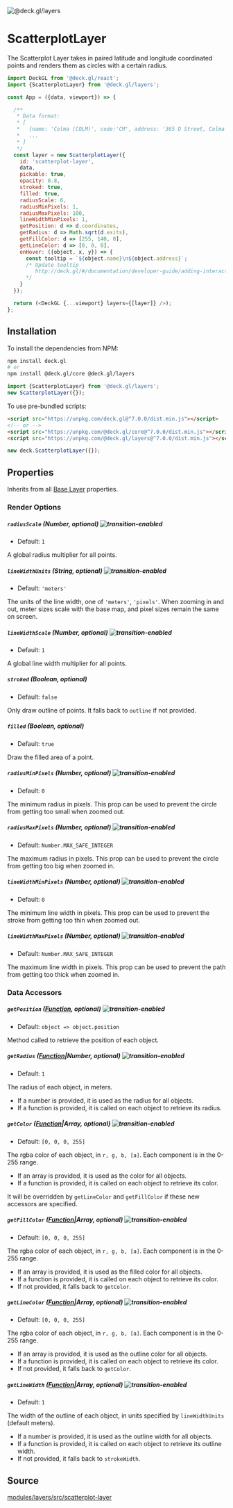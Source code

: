 <!-- INJECT:"ScatterplotLayerDemo" -->

<p class="badges">
  <img src="https://img.shields.io/badge/@deck.gl/layers-lightgrey.svg?style=flat-square" alt="@deck.gl/layers" />
</p>

# ScatterplotLayer

The Scatterplot Layer takes in paired latitude and longitude coordinated
points and renders them as circles with a certain radius.

```js
import DeckGL from '@deck.gl/react';
import {ScatterplotLayer} from '@deck.gl/layers';

const App = ({data, viewport}) => {

  /**
   * Data format:
   * [
   *   {name: 'Colma (COLM)', code:'CM', address: '365 D Street, Colma CA 94014', exits: 4214, coordinates: [-122.466233, 37.684638]},
   *   ...
   * ]
   */
  const layer = new ScatterplotLayer({
    id: 'scatterplot-layer',
    data,
    pickable: true,
    opacity: 0.8,
    stroked: true,
    filled: true,
    radiusScale: 6,
    radiusMinPixels: 1,
    radiusMaxPixels: 100,
    lineWidthMinPixels: 1,
    getPosition: d => d.coordinates,
    getRadius: d => Math.sqrt(d.exits),
    getFillColor: d => [255, 140, 0],
    getLineColor: d => [0, 0, 0],
    onHover: ({object, x, y}) => {
      const tooltip = `${object.name}\n${object.address}`;
      /* Update tooltip
         http://deck.gl/#/documentation/developer-guide/adding-interactivity?section=example-display-a-tooltip-for-hovered-object
      */
    }
  });

  return (<DeckGL {...viewport} layers={[layer]} />);
};
```

## Installation

To install the dependencies from NPM:

```bash
npm install deck.gl
# or
npm install @deck.gl/core @deck.gl/layers
```

```js
import {ScatterplotLayer} from '@deck.gl/layers';
new ScatterplotLayer({});
```

To use pre-bundled scripts:

```html
<script src="https://unpkg.com/deck.gl@^7.0.0/dist.min.js"></script>
<!-- or -->
<script src="https://unpkg.com/@deck.gl/core@^7.0.0/dist.min.js"></script>
<script src="https://unpkg.com/@deck.gl/layers@^7.0.0/dist.min.js"></script>
```

```js
new deck.ScatterplotLayer({});
```

## Properties

Inherits from all [Base Layer](/docs/api-reference/layer.md) properties.

### Render Options

##### `radiusScale` (Number, optional) ![transition-enabled](https://img.shields.io/badge/transition-enabled-green.svg?style=flat-square")

* Default: `1`

A global radius multiplier for all points.

##### `lineWidthUnits` (String, optional) ![transition-enabled](https://img.shields.io/badge/transition-enabled-green.svg?style=flat-square")

* Default: `'meters'`

The units of the line width, one of `'meters'`, `'pixels'`. When zooming in and out, meter sizes scale with the base map, and pixel sizes remain the same on screen.

##### `lineWidthScale` (Number, optional) ![transition-enabled](https://img.shields.io/badge/transition-enabled-green.svg?style=flat-square")

* Default: `1`

A global line width multiplier for all points.

##### `stroked` (Boolean, optional)

* Default: `false`

Only draw outline of points. It falls back to `outline` if not provided.

##### `filled` (Boolean, optional)

* Default: `true`

Draw the filled area of a point.

##### `radiusMinPixels` (Number, optional) ![transition-enabled](https://img.shields.io/badge/transition-enabled-green.svg?style=flat-square")

* Default: `0`

The minimum radius in pixels. This prop can be used to prevent the circle from getting too small when zoomed out.

##### `radiusMaxPixels` (Number, optional) ![transition-enabled](https://img.shields.io/badge/transition-enabled-green.svg?style=flat-square")

* Default: `Number.MAX_SAFE_INTEGER`

The maximum radius in pixels. This prop can be used to prevent the circle from getting too big when zoomed in.

##### `lineWidthMinPixels` (Number, optional) ![transition-enabled](https://img.shields.io/badge/transition-enabled-green.svg?style=flat-square")

* Default: `0`

The minimum line width in pixels. This prop can be used to prevent the stroke from getting too thin when zoomed out.

##### `lineWidthMaxPixels` (Number, optional) ![transition-enabled](https://img.shields.io/badge/transition-enabled-green.svg?style=flat-square")

* Default: `Number.MAX_SAFE_INTEGER`

The maximum line width in pixels. This prop can be used to prevent the path from getting too thick when zoomed in.


### Data Accessors

##### `getPosition` ([Function](/docs/developer-guide/using-layers.md#accessors), optional) ![transition-enabled](https://img.shields.io/badge/transition-enabled-green.svg?style=flat-square")

* Default: `object => object.position`

Method called to retrieve the position of each object.

##### `getRadius` ([Function](/docs/developer-guide/using-layers.md#accessors)|Number, optional) ![transition-enabled](https://img.shields.io/badge/transition-enabled-green.svg?style=flat-square")

* Default: `1`

The radius of each object, in meters.

* If a number is provided, it is used as the radius for all objects.
* If a function is provided, it is called on each object to retrieve its radius.

##### `getColor` ([Function](/docs/developer-guide/using-layers.md#accessors)|Array, optional) ![transition-enabled](https://img.shields.io/badge/transition-enabled-green.svg?style=flat-square")

* Default: `[0, 0, 0, 255]`

The rgba color of each object, in `r, g, b, [a]`. Each component is in the 0-255 range.

* If an array is provided, it is used as the color for all objects.
* If a function is provided, it is called on each object to retrieve its color.

It will be overridden by `getLineColor` and `getFillColor` if these new accessors are specified.

##### `getFillColor` ([Function](/docs/developer-guide/using-layers.md#accessors)|Array, optional) ![transition-enabled](https://img.shields.io/badge/transition-enabled-green.svg?style=flat-square")

* Default: `[0, 0, 0, 255]`

The rgba color of each object, in `r, g, b, [a]`. Each component is in the 0-255 range.

* If an array is provided, it is used as the filled color for all objects.
* If a function is provided, it is called on each object to retrieve its color.
* If not provided, it falls back to `getColor`.

##### `getLineColor` ([Function](/docs/developer-guide/using-layers.md#accessors)|Array, optional) ![transition-enabled](https://img.shields.io/badge/transition-enabled-green.svg?style=flat-square")

* Default: `[0, 0, 0, 255]`

The rgba color of each object, in `r, g, b, [a]`. Each component is in the 0-255 range.

* If an array is provided, it is used as the outline color for all objects.
* If a function is provided, it is called on each object to retrieve its color.
* If not provided, it falls back to `getColor`.

##### `getLineWidth` ([Function](/docs/developer-guide/using-layers.md#accessors)|Array, optional) ![transition-enabled](https://img.shields.io/badge/transition-enabled-green.svg?style=flat-square")

* Default: `1`

The width of the outline of each object, in units specified by `lineWidthUnits` (default meters).

* If a number is provided, it is used as the outline width for all objects.
* If a function is provided, it is called on each object to retrieve its outline width.
* If not provided, it falls back to `strokeWidth`.

## Source

[modules/layers/src/scatterplot-layer](https://github.com/uber/deck.gl/tree/7.3-release/modules/layers/src/scatterplot-layer)

